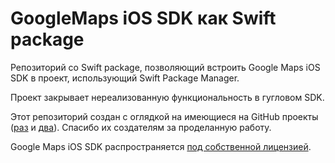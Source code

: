 # GoogleMaps iOS SDK как Swift package

Репозиторий со Swift package, позволяющий встроить Google Maps iOS SDK в проект, использующий Swift Package Manager.

Проект закрывает нереализованную функциональность в гугловом SDK.

Этот репозиторий создан с оглядкой на имеющиеся на GitHub проекты ([раз](https://github.com/YAtechnologies/GoogleMaps-SP) и [два](https://github.com/dplisek/GoogleMaps-SP)). Спасибо их создателям за проделанную работу.

Google Maps iOS SDK распространяется [под собственной лицензией](https://github.com/dodopizza/google-maps-swift-package/LICENSE.google).

